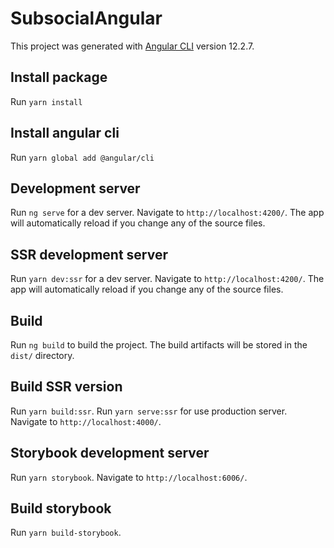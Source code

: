 # SubsocialAngular

This project was generated with [Angular CLI](https://github.com/angular/angular-cli) version 12.2.7.

## Install package

Run `yarn install`

## Install angular cli

Run `yarn global add @angular/cli`

## Development server

Run `ng serve` for a dev server. Navigate to `http://localhost:4200/`. The app will automatically reload if you change any of the source files.

## SSR development server

Run `yarn dev:ssr` for a dev server. Navigate to `http://localhost:4200/`. The app will automatically reload if you change any of the source files.

## Build

Run `ng build` to build the project. The build artifacts will be stored in the `dist/` directory.

## Build SSR version

Run `yarn build:ssr`.
Run `yarn serve:ssr` for use production server. Navigate to `http://localhost:4000/`.

## Storybook development server

Run `yarn storybook`. Navigate to `http://localhost:6006/`.

## Build storybook

Run `yarn build-storybook`.

